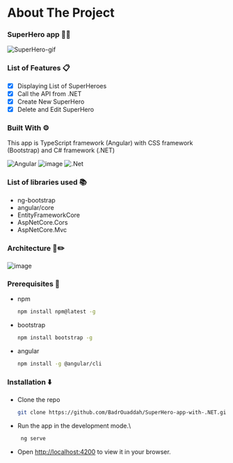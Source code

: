 # About The Project 

### SuperHero app 🦸‍♂️
![SuperHero-gif](https://github.com/BadrOuaddah/SuperHero-app-with-.NET/assets/119801735/2ec61c6c-2a67-48af-b2ce-ca1a041fa90b)

### List of Features 📋

- [x] Displaying List of SuperHeroes
- [x] Call the API from .NET
- [x] Create New SuperHero
- [x] Delete and Edit SuperHero

### Built With ⚙️

This app is TypeScript framework (Angular) with CSS framework (Bootstrap) and C# framework (.NET) 

![Angular](https://img.shields.io/badge/angular-%23DD0031.svg?style=for-the-badge&logo=angular&logoColor=white)
![image](https://img.shields.io/badge/Bootstrap-563D7C?style=for-the-badge&logo=bootstrap&logoColor=white)
![.Net](https://img.shields.io/badge/.NET-5C2D91?style=for-the-badge&logo=.net&logoColor=white)

### List of libraries used 📚

- ng-bootstrap
- angular/core
- EntityFrameworkCore
- AspNetCore.Cors
- AspNetCore.Mvc

### Architecture 📐✏️

![image](https://github.com/BadrOuaddah/SuperHero-app-with-.NET/assets/119801735/e45b244b-2c2d-4907-a983-9366f4807290)

### Prerequisites 📜

* npm
  ```bash
  npm install npm@latest -g
  ```

* bootstrap
  ```bash
  npm install bootstrap -g
  ```

* angular
  ```bash
  npm install -g @angular/cli
  ```

### Installation ⬇️

+ Clone the repo
   
   ```bash
   git clone https://github.com/BadrOuaddah/SuperHero-app-with-.NET.git
   ```
+ Run the app in the development mode.\
  
  ```bash
   ng serve
   ```
     
 + Open [http://localhost:4200](http://localhost:4200) to view it in your browser.
   
